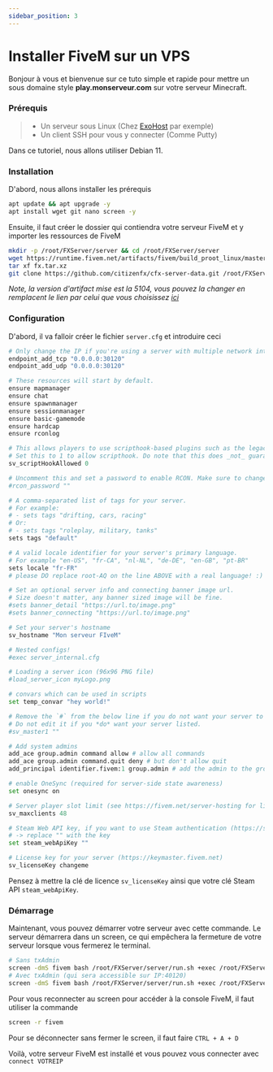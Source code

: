 ```yaml
---
sidebar_position: 3
---
```


# Installer FiveM sur un VPS

Bonjour à vous et bienvenue sur ce tuto simple et rapide pour mettre un sous domaine style **play.monserveur.com** sur votre serveur Minecraft.

### Prérequis

> - Un serveur sous Linux (Chez [ExoHost](https://exohost.fr/store/vps) par exemple)
> - Un client SSH pour vous y connecter (Comme Putty)

Dans ce tutoriel, nous allons utiliser Debian 11.

### Installation

D'abord, nous allons installer les prérequis

```bash
apt update && apt upgrade -y
apt install wget git nano screen -y
```

Ensuite, il faut créer le dossier qui contiendra votre serveur FiveM et y importer les ressources de FiveM

```bash
mkdir -p /root/FXServer/server && cd /root/FXServer/server
wget https://runtime.fivem.net/artifacts/fivem/build_proot_linux/master/5104-5ebb6dfe826667c841027d6dbc7390e42abfb196/fx.tar.xz 
tar xf fx.tar.xz
git clone https://github.com/citizenfx/cfx-server-data.git /root/FXServer/server-data

```
*Note, la version d'artifact mise est la 5104, vous pouvez la changer en remplacent le lien par celui que vous choisissez [ici](https://runtime.fivem.net/artifacts/fivem/build_proot_linux/master/)*

### Configuration

D'abord, il va falloir créer le fichier ``server.cfg`` et introduire ceci 

```py title="server.cfg"
# Only change the IP if you're using a server with multiple network interfaces, otherwise change the port only.
endpoint_add_tcp "0.0.0.0:30120"
endpoint_add_udp "0.0.0.0:30120"

# These resources will start by default.
ensure mapmanager
ensure chat
ensure spawnmanager
ensure sessionmanager
ensure basic-gamemode
ensure hardcap
ensure rconlog

# This allows players to use scripthook-based plugins such as the legacy Lambda Menu.
# Set this to 1 to allow scripthook. Do note that this does _not_ guarantee players won't be able to use external plugins.
sv_scriptHookAllowed 0

# Uncomment this and set a password to enable RCON. Make sure to change the password - it should look like rcon_password "YOURPASSWORD"
#rcon_password ""

# A comma-separated list of tags for your server.
# For example:
# - sets tags "drifting, cars, racing"
# Or:
# - sets tags "roleplay, military, tanks"
sets tags "default"

# A valid locale identifier for your server's primary language.
# For example "en-US", "fr-CA", "nl-NL", "de-DE", "en-GB", "pt-BR"
sets locale "fr-FR" 
# please DO replace root-AQ on the line ABOVE with a real language! :)

# Set an optional server info and connecting banner image url.
# Size doesn't matter, any banner sized image will be fine.
#sets banner_detail "https://url.to/image.png"
#sets banner_connecting "https://url.to/image.png"

# Set your server's hostname
sv_hostname "Mon serveur FIveM"

# Nested configs!
#exec server_internal.cfg

# Loading a server icon (96x96 PNG file)
#load_server_icon myLogo.png

# convars which can be used in scripts
set temp_convar "hey world!"

# Remove the `#` from the below line if you do not want your server to be listed in the server browser.
# Do not edit it if you *do* want your server listed.
#sv_master1 ""

# Add system admins
add_ace group.admin command allow # allow all commands
add_ace group.admin command.quit deny # but don't allow quit
add_principal identifier.fivem:1 group.admin # add the admin to the group

# enable OneSync (required for server-side state awareness)
set onesync on

# Server player slot limit (see https://fivem.net/server-hosting for limits)
sv_maxclients 48

# Steam Web API key, if you want to use Steam authentication (https://steamcommunity.com/dev/apikey)
# -> replace "" with the key
set steam_webApiKey ""

# License key for your server (https://keymaster.fivem.net)
sv_licenseKey changeme
```

Pensez à mettre la clé de licence ``sv_licenseKey`` ainsi que votre clé Steam API ``steam_webApiKey``.

### Démarrage

Maintenant, vous pouvez démarrer votre serveur avec cette commande. Le serveur démarrera dans un screen, ce qui empêchera la fermeture de votre serveur lorsque vous fermerez le terminal.

```bash
# Sans txAdmin
screen -dmS fivem bash /root/FXServer/server/run.sh +exec /root/FXServer/server-data/server.cfg
# Avec txAdmin (qui sera accessible sur IP:40120)
screen -dmS fivem bash /root/FXServer/server/run.sh +exec /root/FXServer/server-data/server.cfg  +set txAdminPort 40120
```

Pour vous reconnecter au screen pour accéder à la console FiveM, il faut utiliser la commande

```bash
screen -r fivem 
```
Pour se déconnecter sans fermer le screen, il faut faire ``CTRL + A + D``

Voilà, votre serveur FiveM est installé et vous pouvez vous connecter avec ``connect VOTREIP``